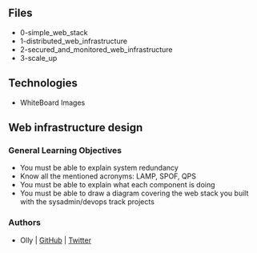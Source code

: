 ## Files

- 0-simple_web_stack
- 1-distributed_web_infrastructure
- 2-secured_and_monitored_web_infrastructure
- 3-scale_up

## Technologies

- WhiteBoard Images


## Web infrastructure design
### General Learning Objectives

- You must be able to explain system redundancy
- Know all the mentioned acronyms: LAMP, SPOF, QPS
- You must be able to explain what each component is doing
- You must be able to draw a diagram covering the web stack you built with the sysadmin/devops track projects

### Authors
* Olly | [GitHub](https://github.com/ollyimanishimwe) | [Twitter](https://twitter.com/ollyImanishimwe)
